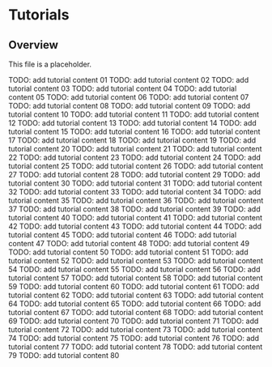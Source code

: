 # Tutorials

## Overview

This file is a placeholder.

TODO: add tutorial content
01 TODO: add tutorial content
02 TODO: add tutorial content
03 TODO: add tutorial content
04 TODO: add tutorial content
05 TODO: add tutorial content
06 TODO: add tutorial content
07 TODO: add tutorial content 08
TODO: add tutorial content
09 TODO: add tutorial content
10 TODO: add tutorial content
11 TODO: add tutorial content
12 TODO: add tutorial content
13 TODO: add tutorial content
14 TODO: add tutorial content
15 TODO: add tutorial content 16
TODO: add tutorial content
17 TODO: add tutorial content
18 TODO: add tutorial content
19 TODO: add tutorial content
20 TODO: add tutorial content
21 TODO: add tutorial content
22 TODO: add tutorial content
23 TODO: add tutorial content 24
TODO: add tutorial content
25 TODO: add tutorial content
26 TODO: add tutorial content
27 TODO: add tutorial content
28 TODO: add tutorial content
29 TODO: add tutorial content
30 TODO: add tutorial content
31 TODO: add tutorial content 32
TODO: add tutorial content
33 TODO: add tutorial content
34 TODO: add tutorial content
35 TODO: add tutorial content
36 TODO: add tutorial content
37 TODO: add tutorial content
38 TODO: add tutorial content
39 TODO: add tutorial content 40
TODO: add tutorial content
41 TODO: add tutorial content
42 TODO: add tutorial content
43 TODO: add tutorial content
44 TODO: add tutorial content
45 TODO: add tutorial content
46 TODO: add tutorial content
47 TODO: add tutorial content 48
TODO: add tutorial content
49 TODO: add tutorial content
50 TODO: add tutorial content
51 TODO: add tutorial content
52 TODO: add tutorial content
53 TODO: add tutorial content
54 TODO: add tutorial content
55 TODO: add tutorial content 56
TODO: add tutorial content
57 TODO: add tutorial content
58 TODO: add tutorial content
59 TODO: add tutorial content
60 TODO: add tutorial content
61 TODO: add tutorial content
62 TODO: add tutorial content
63 TODO: add tutorial content 64
TODO: add tutorial content
65 TODO: add tutorial content
66 TODO: add tutorial content
67 TODO: add tutorial content
68 TODO: add tutorial content
69 TODO: add tutorial content
70 TODO: add tutorial content
71 TODO: add tutorial content 72
TODO: add tutorial content
73 TODO: add tutorial content
74 TODO: add tutorial content
75 TODO: add tutorial content
76 TODO: add tutorial content
77 TODO: add tutorial content
78 TODO: add tutorial content
79 TODO: add tutorial content 80
